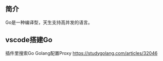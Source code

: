 ## 简介
Go是一种编译型，天生支持高并发的语言。

## vscode搭建Go
插件里搜索Go
Golang配置Proxy
https://studygolang.com/articles/32046
